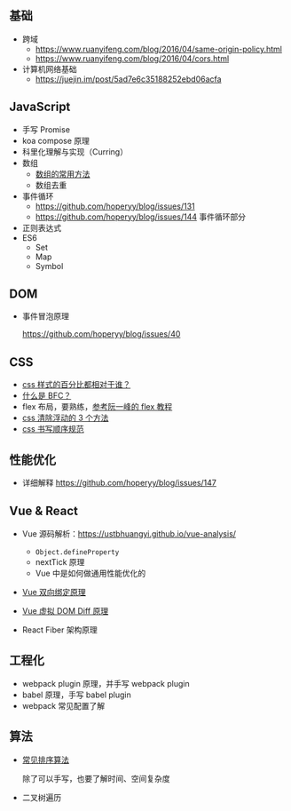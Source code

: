 ## 基础

+   跨域
    +   https://www.ruanyifeng.com/blog/2016/04/same-origin-policy.html
    +   https://www.ruanyifeng.com/blog/2016/04/cors.html
+   计算机网络基础
    +  https://juejin.im/post/5ad7e6c35188252ebd06acfa

## JavaScript

+   手写 Promise
+   koa compose 原理
+   科里化理解与实现（Curring）
+   数组
    +   [数组的常用方法](https://github.com/hoperyy/blog/issues/23)
    +   数组去重
+   事件循环
    +   https://github.com/hoperyy/blog/issues/131
    +   https://github.com/hoperyy/blog/issues/144 事件循环部分
+   正则表达式
+   ES6
    +   Set
    +   Map
    +   Symbol

## DOM

+   事件冒泡原理

    https://github.com/hoperyy/blog/issues/40
    
## CSS

+   [css 样式的百分比都相对于谁？](https://github.com/hoperyy/blog/issues/18)
+   [什么是 BFC？](https://github.com/hoperyy/blog/issues/16)
+   flex 布局，要熟练，[参考阮一峰的 flex 教程](https://www.ruanyifeng.com/blog/2015/07/flex-grammar.html)
+   [css 清除浮动的 3 个方法](https://github.com/hoperyy/blog/issues/17)
+   [css 书写顺序规范](https://github.com/hoperyy/blog/issues/6)

## 性能优化

+   详细解释 https://github.com/hoperyy/blog/issues/147

## Vue & React

+   Vue 源码解析：https://ustbhuangyi.github.io/vue-analysis/
    +   `Object.defineProperty`
    +   nextTick 原理
    +   Vue 中是如何做通用性能优化的

+   [Vue 双向绑定原理](https://www.cnblogs.com/canfoo/p/6891868.html)
+   [Vue 虚拟 DOM Diff 原理](https://juejin.im/post/5affd01551882542c83301da)
+   React Fiber 架构原理

## 工程化

+   webpack plugin 原理，并手写 webpack plugin
+   babel 原理，手写 babel plugin
+   webpack 常见配置了解

## 算法

+   [常见排序算法](https://www.cnblogs.com/onepixel/p/7674659.html)
    
    除了可以手写，也要了解时间、空间复杂度

+   二叉树遍历

